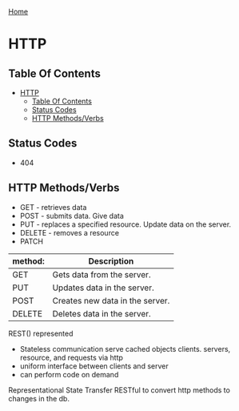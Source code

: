 [Home](./README.md)

# HTTP

## Table Of Contents

<!-- TOC -->

- [HTTP](#http)
  - [Table Of Contents](#table-of-contents)
  - [Status Codes](#status-codes)
  - [HTTP Methods/Verbs](#http-methodsverbs)

<!-- /TOC -->

## Status Codes
- 404

## HTTP Methods/Verbs
- GET - retrieves data
- POST - submits data. Give data
- PUT - replaces a specified resource. Update data on the server.
- DELETE - removes a resource
- PATCH

| method: | Description                     |
|---------|---------------------------------|
| GET     | Gets data from the server.      |
| PUT     | Updates data in the server.     |
| POST    | Creates new data in the server. |
| DELETE  | Deletes data in the server.     |


REST() represented 
  - Stateless communication
  serve cached objects
  clients. servers, resource, and requests via http
  - uniform interface between clients and server
  - can perform code on demand

Representational State Transfer
RESTful to convert http methods to changes in the db.
